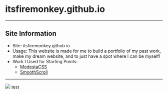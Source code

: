 # itsfiremonkey.github.io
---
## Site Information
- Site: itsfiremonkey.github.io
- Usage: This website is made for me to build a portfolio of my past work, make my dream website, and to just have a spot where I can be myself!
- Work I Used for Starting Points:
  - [ModestaCSS](https://github.com/AlexFlipnote/ModestaCSS)
  - [SmoothScroll](https://github.com/alicelieutier/smoothScroll)
---
![](https://i.imgur.com/RvmIpKt.gif)
test
